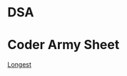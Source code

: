 # DSA

# Coder Army Sheet
<div>
  <a href="https://www.geeksforgeeks.org/problems/longest-distinct-characters-in-string5848/1?page=1&difficulty%5B%5D=0&category%5B%5D=Strings&sortBy=submissions">Longest</a>
</div>
